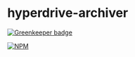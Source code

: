 # hyperdrive-archiver

[![Greenkeeper badge](https://badges.greenkeeper.io/garbados/hyperdrive-archiver.svg)](https://greenkeeper.io/)

[![NPM](https://nodei.co/npm/hyperdrive-archiver.png)](https://nodei.co/npm/hyperdrive-archiver/)
